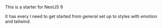 This is a starter for NextJS 9

It has every I need to get started from general set up to styles with emotion and tailwind.
